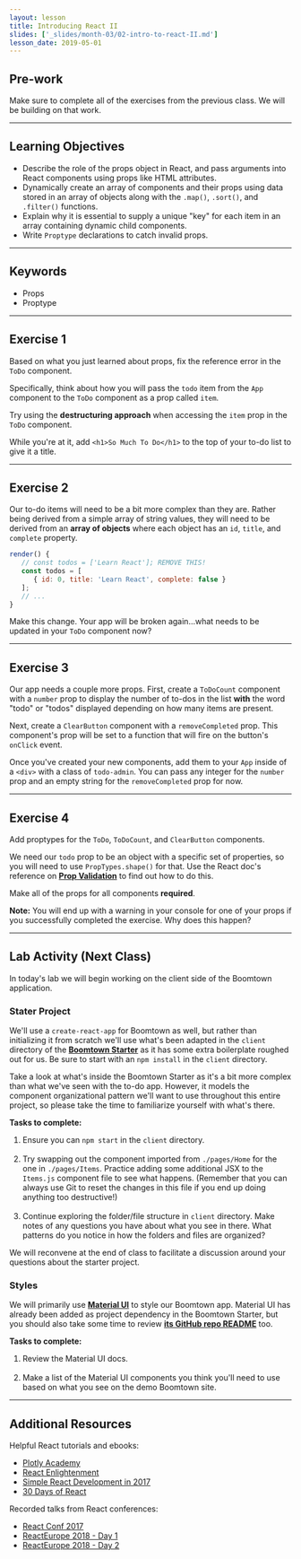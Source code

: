 ```yaml
---
layout: lesson
title: Introducing React II
slides: ['_slides/month-03/02-intro-to-react-II.md']
lesson_date: 2019-05-01
---
```


## Pre-work

Make sure to complete all of the exercises from the previous class. We will be building on that work.

---

## Learning Objectives

- Describe the role of the props object in React, and pass arguments into React components using props like HTML attributes.
- Dynamically create an array of components and their props using data stored in an array of objects along with the `.map()`, `.sort()`, and `.filter()` functions.
- Explain why it is essential to supply a unique "key" for each item in an array containing dynamic child components.
- Write `Proptype` declarations to catch invalid props.

---

## Keywords

- Props
- Proptype

---

## Exercise 1

Based on what you just learned about props, fix the reference error in the `ToDo` component.

Specifically, think about how you will pass the `todo` item from the `App` component to the `ToDo` component as a prop called `item`.

Try using the **destructuring approach** when accessing the `item` prop in the `ToDo` component.

While you're at it, add `<h1>So Much To Do</h1>` to the top of your to-do list to give it a title.

---

## Exercise 2

Our to-do items will need to be a bit more complex than they are. Rather being derived from a simple array of string values, they will need to be derived from an **array of objects** where each object has an `id`, `title`, and `complete` property.

```js
render() {
   // const todos = ['Learn React']; REMOVE THIS!
   const todos = [
      { id: 0, title: 'Learn React', complete: false }
   ];
   // ...
}
```

Make this change. Your app will be broken again...what needs to be updated in your `ToDo` component now?

---

## Exercise 3

Our app needs a couple more props. First, create a `ToDoCount` component with a `number` prop to display the number of to-dos in the list **with** the word "todo" or "todos" displayed depending on how many items are present.

Next, create a `ClearButton` component with a `removeCompleted` prop. This component's prop will be set to a function that will fire on the button's `onClick` event.

Once you've created your new components, add them to your `App` inside of a `<div>` with a class of `todo-admin`. You can pass any integer for the `number` prop and an empty string for the `removeCompleted` prop for now.

---

## Exercise 4

Add proptypes for the `ToDo`, `ToDoCount`, and `ClearButton` components.

We need our `todo` prop to be an object with a specific set of properties, so you will need to use `PropTypes.shape()` for that. Use the React doc's reference on **[Prop Validation](https://facebook.github.io/react/docs/typechecking-with-proptypes.html)** to find out how to do this.

Make all of the props for all components **required**.

**Note:** You will end up with a warning in your console for one of your props if you successfully completed the exercise. Why does this happen?

---

## Lab Activity (Next Class)

In today's lab we will begin working on the client side of the Boomtown application.

### Stater Project

We'll use a `create-react-app` for Boomtown as well, but rather than initializing it from scratch we'll use what's been adapted in the `client` directory of the **[Boomtown Starter](https://github.com/redacademy/boomtown-starter)** as it has some extra boilerplate roughed out for us. Be sure to start with an `npm install` in the `client` directory.

Take a look at what's inside the Boomtown Starter as it's a bit more complex than what we've seen with the to-do app. However, it models the component organizational pattern we'll want to use throughout this entire project, so please take the time to familiarize yourself with what's there.

**Tasks to complete:**

1.  Ensure you can `npm start` in the `client` directory.<br /><br />
2.  Try swapping out the component imported from `./pages/Home` for the one in `./pages/Items`. Practice adding some additional JSX to the `Items.js` component file to see what happens. (Remember that you can always use Git to reset the changes in this file if you end up doing anything too destructive!)<br /><br />
3.  Continue exploring the folder/file structure in `client` directory. Make notes of any questions you have about what you see in there. What patterns do you notice in how the folders and files are organized?

We will reconvene at the end of class to facilitate a discussion around your questions about the starter project.

### Styles

We will primarily use **[Material UI](https://material-ui.com/)** to style our Boomtown app. Material UI has already been added as project dependency in the Boomtown Starter, but you should also take some time to review **[its GitHub repo README](https://github.com/callemall/material-ui)** too.

**Tasks to complete:**

1.  Review the Material UI docs.<br /><br />
2.  Make a list of the Material UI components you think you'll need to use based on what you see on the demo Boomtown site.

---

## Additional Resources

Helpful React tutorials and ebooks:

- [Plotly Academy](http://academy.plot.ly/)
- [React Enlightenment](http://www.reactenlightenment.com/)
- [Simple React Development in 2017](https://hackernoon.com/simple-react-development-in-2017-113bd563691f)
- [30 Days of React](https://www.fullstackreact.com/30-days-of-react/)

Recorded talks from React conferences:

- [React Conf 2017](https://www.youtube.com/playlist?list=PLb0IAmt7-GS3fZ46IGFirdqKTIxlws7e0)
- [ReactEurope 2018 - Day 1](https://www.youtube.com/playlist?list=PLCC436JpVnK3xH_ArpIjdkYDGwWNkVa73)
- [ReactEurope 2018 - Day 2](hhttps://www.youtube.com/playlist?list=PLCC436JpVnK1X7atG6EIz467Evs4TMX_5)
